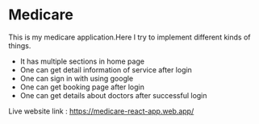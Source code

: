 # Medicare

This is my medicare application.Here I try to implement different kinds of things.

* It has multiple sections in home page
* One can get detail information of service after login
* One can sign in with using google
* One can get booking page after login
* One can get details about doctors after successful login

Live website link : https://medicare-react-app.web.app/